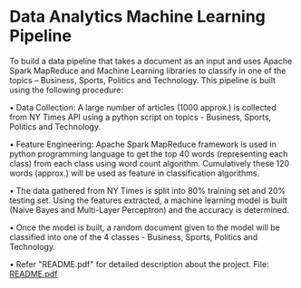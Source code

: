 # Data Analytics Machine Learning Pipeline
 To build a data pipeline that takes a document as an input and uses Apache Spark MapReduce and Machine Learning libraries to classify in one of the topics – Business, Sports, Politics and Technology. This pipeline is built using the following procedure:
 
• Data Collection: A large number of articles (1000 approx.) is collected from NY Times API using a python script on topics - Business, Sports, Politics and Technology.

• Feature Engineering: Apache Spark MapReduce framework is used in python programming language to get the top 40 words (representing each class) from each class using word count algorithm. Cumulatively these 120 words (approx.) will be used as feature in classification algorithms.

• The data gathered from NY Times is split into 80% training set and 20% testing set. Using the features extracted, a machine learning model is built (Naïve Bayes and Multi-Layer Perceptron) and the accuracy is determined.

• Once the model is built, a random document given to the model will be classified into one of the 4 classes - Business, Sports, Politics and Technology.

 • Refer "README.pdf" for detailed description about the project. 
 File: [README.pdf](https://github.com/adityamuralidaran/DataAnalytics_ML_Pipeline/blob/master/README.pdf)
